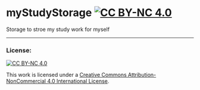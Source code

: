
# myStudyStorage [![CC BY-NC 4.0][cc-by-nc-shield]][cc-by-nc-legalcode]

Storage to stroe my study work for myself


---

### License: 
[![CC BY-NC 4.0][cc-by-nc-image]][cc-by-nc]

This work is licensed under a
[Creative Commons Attribution-NonCommercial 4.0 International License][cc-by-nc-legalcode].


[cc-by-nc]: https://creativecommons.org/licenses/by-nc/4.0/
[cc-by-nc-legalcode]: https://creativecommons.org/licenses/by-nc/4.0/legalcode
[cc-by-nc-image]: https://licensebuttons.net/l/by-nc/4.0/88x31.png
[cc-by-nc-shield]: https://img.shields.io/badge/License-CC%20BY--NC%204.0-lightgrey.svg
